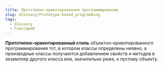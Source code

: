 ```yaml
---
title: Прототипно-ориентированное программирование
slug: Glossary/Prototype-based_programming
tags:
  - Glossary
  - Глоссарий
---
```


**Прототипно-ориентированный стиль** объектно-ориентированного программирования тот, в котором классы определены неявно, а производные классы получаются добавлением свойств и методов в экземпляр другого класса или, значительно реже, к пустому объекту.
